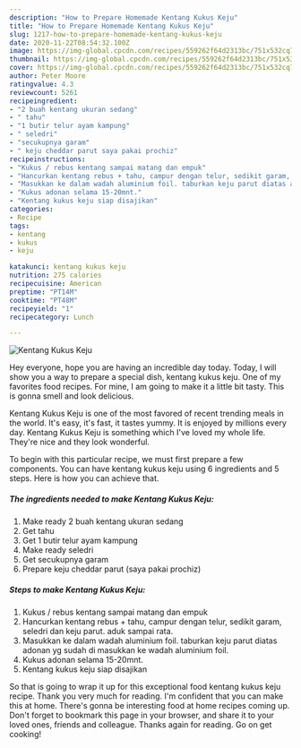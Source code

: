 ```yaml
---
description: "How to Prepare Homemade Kentang Kukus Keju"
title: "How to Prepare Homemade Kentang Kukus Keju"
slug: 1217-how-to-prepare-homemade-kentang-kukus-keju
date: 2020-11-22T08:54:32.100Z
image: https://img-global.cpcdn.com/recipes/559262f64d2313bc/751x532cq70/kentang-kukus-keju-foto-resep-utama.jpg
thumbnail: https://img-global.cpcdn.com/recipes/559262f64d2313bc/751x532cq70/kentang-kukus-keju-foto-resep-utama.jpg
cover: https://img-global.cpcdn.com/recipes/559262f64d2313bc/751x532cq70/kentang-kukus-keju-foto-resep-utama.jpg
author: Peter Moore
ratingvalue: 4.3
reviewcount: 5261
recipeingredient:
- "2 buah kentang ukuran sedang"
- " tahu"
- "1 butir telur ayam kampung"
- " seledri"
- "secukupnya garam"
- " keju cheddar parut saya pakai prochiz"
recipeinstructions:
- "Kukus / rebus kentang sampai matang dan empuk"
- "Hancurkan kentang rebus + tahu, campur dengan telur, sedikit garam, seledri dan keju parut. aduk sampai rata."
- "Masukkan ke dalam wadah aluminium foil. taburkan keju parut diatas adonan yg sudah di masukkan ke wadah aluminium foil."
- "Kukus adonan selama 15-20mnt."
- "Kentang kukus keju siap disajikan"
categories:
- Recipe
tags:
- kentang
- kukus
- keju

katakunci: kentang kukus keju 
nutrition: 275 calories
recipecuisine: American
preptime: "PT14M"
cooktime: "PT48M"
recipeyield: "1"
recipecategory: Lunch

---
```



![Kentang Kukus Keju](https://img-global.cpcdn.com/recipes/559262f64d2313bc/751x532cq70/kentang-kukus-keju-foto-resep-utama.jpg)

Hey everyone, hope you are having an incredible day today. Today, I will show you a way to prepare a special dish, kentang kukus keju. One of my favorites food recipes. For mine, I am going to make it a little bit tasty. This is gonna smell and look delicious.

Kentang Kukus Keju is one of the most favored of recent trending meals in the world. It's easy, it's fast, it tastes yummy. It is enjoyed by millions every day. Kentang Kukus Keju is something which I've loved my whole life. They're nice and they look wonderful.




To begin with this particular recipe, we must first prepare a few components. You can have kentang kukus keju using 6 ingredients and 5 steps. Here is how you can achieve that.

<!--inarticleads1-->

##### The ingredients needed to make Kentang Kukus Keju:

1. Make ready 2 buah kentang ukuran sedang
1. Get  tahu
1. Get 1 butir telur ayam kampung
1. Make ready  seledri
1. Get secukupnya garam
1. Prepare  keju cheddar parut (saya pakai prochiz)




<!--inarticleads2-->

##### Steps to make Kentang Kukus Keju:

1. Kukus / rebus kentang sampai matang dan empuk
1. Hancurkan kentang rebus + tahu, campur dengan telur, sedikit garam, seledri dan keju parut. aduk sampai rata.
1. Masukkan ke dalam wadah aluminium foil. taburkan keju parut diatas adonan yg sudah di masukkan ke wadah aluminium foil.
1. Kukus adonan selama 15-20mnt.
1. Kentang kukus keju siap disajikan




So that is going to wrap it up for this exceptional food kentang kukus keju recipe. Thank you very much for reading. I'm confident that you can make this at home. There's gonna be interesting food at home recipes coming up. Don't forget to bookmark this page in your browser, and share it to your loved ones, friends and colleague. Thanks again for reading. Go on get cooking!
